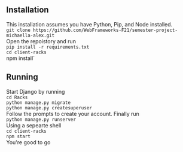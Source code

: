 ## Installation
This installation assumes you have Python, Pip, and Node installed.  
`git clone https://github.com/WebFrameworks-F21/semester-project-michaella-alex.git`  
Open the repoistory and run  
`pip install -r requirements.txt`  
`cd client-racks`  
npm install`  

## Running
Start Django by running  
`cd Racks`  
`python manage.py migrate`  
`python manage.py createsuperuser`    
Follow the prompts to create your account. Finally run  
`python manage.py runserver`  
Using a sepearte shell  
`cd client-racks`  
`npm start`  
You're good to go  
